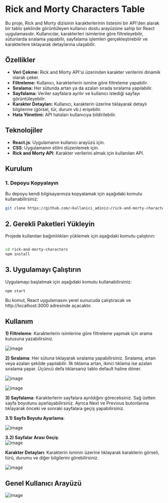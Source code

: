 # Rick and Morty Characters Table

Bu proje, Rick and Morty dizisinin karakterlerinin listesini bir API'den alarak bir tablo şeklinde görüntüleyen kullanıcı dostu arayüzüne sahip bir React uygulamasıdır. Kullanıcılar, karakterleri isimlerine göre filtreleyebilir, sütunlarda sıralama yapabilir, sayfalama işlemleri gerçekleştirebilir ve karakterlere tıklayarak detaylarına ulaşabilir.

## Özellikler

- **Veri Çekme:** Rick and Morty API'si üzerinden karakter verilerini dinamik olarak çeker.
- **Filtreleme:** Kullanıcı, karakterlerin ismine göre filtreleme yapabilir.
- **Sıralama:** Her sütunda artan ya da azalan sırada sıralama yapılabilir.
- **Sayfalama:** Veriler sayfalara ayrılır ve kullanıcı istediği sayfayı görüntüleyebilir.
- **Karakter Detayları:** Kullanıcı, karakterin üzerine tıklayarak detaylı bilgilerine (görsel, tür, durum vb.) erişebilir.
- **Hata Yönetimi:** API hataları kullanıcıya bildirilebilir.

## Teknolojiler

- **React.js**: Uygulamanın kullanıcı arayüzü için.
- **CSS**: Uygulamanın stilini düzenlemek için.
- **Rick and Morty API**: Karakter verilerini almak için kullanılan API.

## Kurulum

### 1. Depoyu Kopyalayın
Bu depoyu kendi bilgisayarınıza kopyalamak için aşağıdaki komutu kullanabilirsiniz:
```bash
git clone https://github.com/<kullanici_adiniz>/rick-and-morty-characters.git
```
## 2. Gerekli Paketleri Yükleyin
Projede kullanılan bağımlılıkları yüklemek için aşağıdaki komutu çalıştırın:

```bash

cd rick-and-morty-characters
npm install
```
## 3. Uygulamayı Çalıştırın
Uygulamayı başlatmak için aşağıdaki komutu kullanabilirsiniz:

```bash
npm start
```
Bu komut, React uygulamasını yerel sunucuda çalıştıracak ve http://localhost:3000 adresinde açacaktır.  

## Kullanım  
**1) Filtreleme**: Karakterlerin isimlerine göre filtreleme yapmak için arama kutusuna yazabilirsiniz.

![image](https://github.com/user-attachments/assets/e6a45e06-b674-4ad3-b1ab-011540ffb0fa)  

**2) Sıralama**: Her sütuna tıklayarak sıralama yapabilirsiniz. Sıralama, artan veya azalan şekilde yapılabilir. İlk tıklama artan, ikinci tıklama ise azalan sıralama yapar. Üçüncü defa tıklarsanız tablo default haline döner.  

![image](https://github.com/user-attachments/assets/a991dd72-b1ce-4a7e-a082-a60b5474a7de)    

![image](https://github.com/user-attachments/assets/90a72192-4d0d-4c79-86d4-b237e6505e31)   

**3) Sayfalama**: Karakterlerin sayfalara ayrıldığını göreceksiniz. Sağ üstten sayfa boyutunu ayarlayabilirsiniz. Ayrıca Next ve Previous butonlarına tıklayarak önceki ve sonraki sayfalara geçiş yapabilirsiniz.   

**3.1) Sayfa Boyutu Ayarlama**:

![image](https://github.com/user-attachments/assets/2b158259-0707-4381-8190-65e468d5da07)  

**3.2) Sayfalar Arası Geçiş**:    
![image](https://github.com/user-attachments/assets/4770eb06-252a-4dbf-9750-0f173cd9e9e9)  


**Karakter Detayları**: Karakterin isminin üzerine tıklayarak karakterin görseli, türü, durumu ve diğer bilgilerini görebilirsiniz.     

![image](https://github.com/user-attachments/assets/79adbf82-77c9-4cdb-a85e-592e97a0e3ec)  

## Genel Kullanıcı Arayüzü  
![image](https://github.com/user-attachments/assets/f0217b74-5a98-4f0b-a22d-7d9b4f5c1d3a)  

